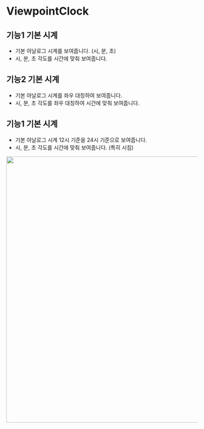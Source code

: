 # ViewpointClock

## 기능1 기본 시계
* 기본 아날로그 시계를 보여줍니다. (시, 분, 초)
* 시, 분, 초 각도를 시간에 맞춰 보여줍니다.
## 기능2 기본 시계
* 기본 아날로그 시계를 좌우 대칭하여 보여줍니다.
* 시, 분, 초 각도를 좌우 대칭하여 시간에 맞춰 보여줍니다.
## 기능1 기본 시계
* 기본 아날로그 시계 12시 기준을 24시 기준으로 보여줍니다.
* 시, 분, 초 각도를 시간에 맞춰 보여줍니다. (특히 시침)


<img src="https://user-images.githubusercontent.com/81798207/113711198-a0a6d300-971f-11eb-8b12-d5f93a038a23.png"  width="700">

